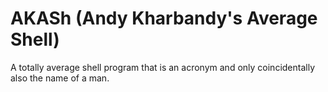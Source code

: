 AKASh (Andy Kharbandy's Average Shell)
======================================

A totally average shell program that is an acronym and only coincidentally also the name of a man.
